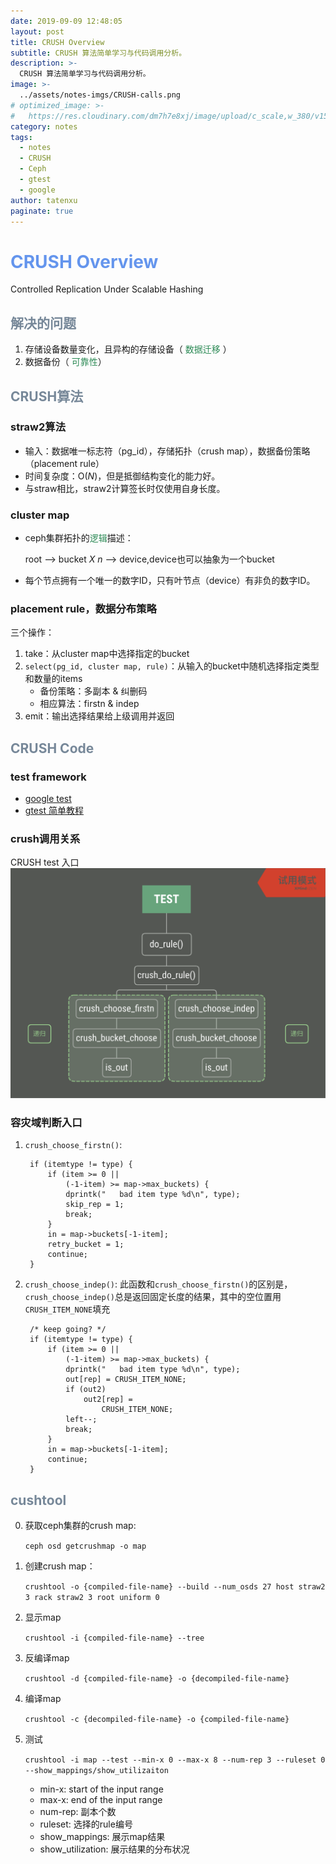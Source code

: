 ```yaml
---
date: 2019-09-09 12:48:05
layout: post
title: CRUSH Overview
subtitle: CRUSH 算法简单学习与代码调用分析。
description: >-
  CRUSH 算法简单学习与代码调用分析。
image: >-
  ../assets/notes-imgs/CRUSH-calls.png
# optimized_image: >-
#   https://res.cloudinary.com/dm7h7e8xj/image/upload/c_scale,w_380/v1559821647/theme6_qeeojf.jpg
category: notes
tags:
  - notes
  - CRUSH
  - Ceph
  - gtest
  - google
author: tatenxu
paginate: true
---
```


 
# <font style="color: #6495ED"> CRUSH Overview</font>

Controlled Replication Under Scalable Hashing

## <font style="color: #778899"> 解决的问题 </font>

1. 存储设备数量变化，且异构的存储设备（<font style="color: #2E8B57"> 数据迁移 </font>）
2. 数据备份（<font style="color: #2E8B57"> 可靠性</font>）

## <font style="color: #778899"> CRUSH算法 </font>

### straw2算法 
- 输入：数据唯一标志符（pg_id），存储拓扑（crush map），数据备份策略（placement rule）
- 时间复杂度：O(*N*)，但是抵御结构变化的能力好。
- 与straw相比，straw2计算签长时仅使用自身长度。

### cluster map
- ceph集群拓扑的<font style="color: #2E8B57">逻辑</font>描述：
	
	root --> bucket *X n* --> device,device也可以抽象为一个bucket

- 每个节点拥有一个唯一的数字ID，只有叶节点（device）有非负的数字ID。

### placement rule，数据分布策略
三个操作：

1. take：从cluster map中选择指定的bucket
2. `select(pg_id, cluster map, rule)`：从输入的bucket中随机选择指定类型和数量的items
   - 备份策略：多副本 & 纠删码
   - 相应算法：firstn & indep
3. emit：输出选择结果给上级调用并返回


## <font style="color: #778899"> CRUSH Code </font>

### test framework
- [google test](https://github.com/google/googletest)
- [gtest 简单教程](http://senlinzhan.github.io/2017/10/08/gtest/)

### crush调用关系
CRUSH test 入口
![calls](../assets/notes-imgs/CRUSH-calls.png)

### 容灾域判断入口
1. `crush_choose_firstn()`:

		if (itemtype != type) {
			if (item >= 0 ||
			    (-1-item) >= map->max_buckets) {
				dprintk("   bad item type %d\n", type);
				skip_rep = 1;
				break;
			}
			in = map->buckets[-1-item];
			retry_bucket = 1;
			continue;
		}
		

2. `crush_choose_indep()`: 此函数和`crush_choose_firstn()`的区别是，`crush_choose_indep()`总是返回固定长度的结果，其中的空位置用`CRUSH_ITEM_NONE`填充

		/* keep going? */
		if (itemtype != type) {
			if (item >= 0 ||
			    (-1-item) >= map->max_buckets) {
				dprintk("   bad item type %d\n", type);
				out[rep] = CRUSH_ITEM_NONE;
				if (out2)
					out2[rep] =
						CRUSH_ITEM_NONE;
				left--;
				break;
			}
			in = map->buckets[-1-item];
			continue;
		}




## <font style="color: #778899"> cushtool </font>

0. 获取ceph集群的crush map:
	
	`ceph osd getcrushmap -o map`

1. 创建crush map：

	`crushtool -o {compiled-file-name} --build --num_osds 27 host straw2 3 rack straw2 3 root uniform 0`
	
2. 显示map

	`crushtool -i {compiled-file-name} --tree`

3. 反编译map

	`crushtool -d {compiled-file-name} -o {decompiled-file-name}`

4. 编译map

	`crushtool -c {decompiled-file-name} -o {compiled-file-name}`

5. 测试

	`crushtool -i map --test --min-x 0 --max-x 8 --num-rep 3 --ruleset 0 --show_mappings/show_utilizaiton`
	- min-x: start of the input range 
	- max-x: end of the input range 
	- num-rep: 副本个数
	- ruleset: 选择的rule编号
	- show_mappings: 展示map结果
	- show_utilization: 展示结果的分布状况